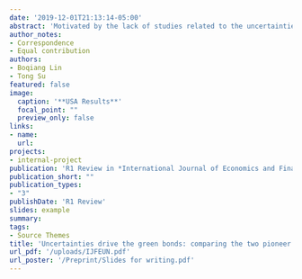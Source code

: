```yaml
---
date: '2019-12-01T21:13:14-05:00'
abstract: 'Motivated by the lack of studies related to the uncertainties driving the green bond markets, we aim to fill this gap by discussing the effects of three uncertainty indicators on different market states. In specific, we applied the cross-quantilogram method to detect quantile dependences and utilize the quantile causality test for robustness as well as to capture predictive causalities. The USA and China have developed distinct green bond policy ambiance and markets to address environmental and carbon issues. To understand the uncertainty transmission to the green bond market, this paper mainly focused on the two pioneer markets, as representatives. The results show that uncertainties are important drivers for the return and volatilities of green bonds but they would play different roles in the two nations. The most influential uncertainty determinant of USA green bonds is financial uncertainty while China is economic policy uncertainty. Additionally, the impact on green bond returns would vary at different market states, green bond volatilities may respond abnormally to extreme increasing changes in the uncertainties. These findings imply the financial characteristics and the inside heterogeneities between different green bond markets. The corresponding great investment implications and policy significances are discussed in detail in the concluding section.'
author_notes:
- Correspondence
- Equal contribution
authors:
- Boqiang Lin
- Tong Su
featured: false
image:
  caption: '**USA Results**'
  focal_point: ""
  preview_only: false
links:
- name: 
  url: 
projects:
- internal-project
publication: 'R1 Review in *International Journal of Economics and Finance* SSCI-Q1-ABS3*'
publication_short: ""
publication_types:
- "3"
publishDate: 'R1 Review'
slides: example
summary: 
tags:
- Source Themes
title: 'Uncertainties drive the green bonds: comparing the two pioneer markets'
url_pdf: '/uploads/IJFEUN.pdf'
url_poster: '/Preprint/Slides for writing.pdf'
---
```


